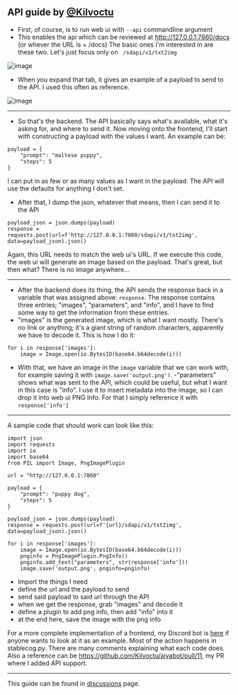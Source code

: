 ## API guide by [@Kilvoctu](https://github.com/Kilvoctu)


- First, of course, is to run web ui with `--api` commandline argument
- This enables the api which can be reviewed at http://127.0.0.1:7860/docs (or whever the URL is + /docs)
The basic ones I'm interested in are these two. Let's just focus only on ` /sdapi/v1/txt2img`

![image](https://user-images.githubusercontent.com/2993060/198171114-ed1c5edd-76ce-4c34-ad73-04e388423162.png)

- When you expand that tab, it gives an example of a payload to send to the API. I used this often as reference.

![image](https://user-images.githubusercontent.com/2993060/198171454-5b826ded-5e73-4249-9c0c-a97b32c42569.png)

------

- So that's the backend. The API basically says what's available, what it's asking for, and where to send it. Now moving onto the frontend, I'll start with constructing a payload with the values I want. An example can be:
```
payload = {
    "prompt": "maltese puppy",
    "steps": 5
}
```
I can put in as few or as many values as I want in the payload. The API will use the defaults for anything I don't set.

- After that, I dump the json, whatever that means, then I can send it to the API
```
payload_json = json.dumps(payload)
response = requests.post(url=f'http://127.0.0.1:7860/sdapi/v1/txt2img', data=payload_json).json()
```
Again, this URL needs to match the web ui's URL.
If we execute this code, the web ui will generate an image based on the payload. That's great, but then what? There is no image anywhere...

------

- After the backend does its thing, the API sends the response back in a variable that was assigned above: `response`. The response contains three entries; "images", "parameters", and "info", and I have to find some way to get the information from these entries.
- "images" is the generated image, which is what I want mostly. There's no link or anything; it's a giant string of random characters, apparently we have to decode it. This is how I do it:
```
for i in response['images']:
    image = Image.open(io.BytesIO(base64.b64decode(i)))
```
- With that, we have an image in the `image` variable that we can work with, for example saving it with `image.save('output.png')`.
-"parameters" shows what was sent to the API, which could be useful, but what I want in this case is "info". I use it to insert metadata into the image, so I can drop it into web ui PNG Info. For that I simply reference it with `response['info']`

------

A sample code that should work can look like this:
```
import json
import requests
import io
import base64
from PIL import Image, PngImagePlugin

url = "http://127.0.0.1:7860"

payload = {
    "prompt": "puppy dog",
    "steps": 5
}

payload_json = json.dumps(payload)
response = requests.post(url=f'{url}/sdapi/v1/txt2img', data=payload_json).json()

for i in response['images']:
    image = Image.open(io.BytesIO(base64.b64decode(i)))
    pnginfo = PngImagePlugin.PngInfo()
    pnginfo.add_text("parameters", str(response['info']))
    image.save('output.png', pnginfo=pnginfo)
```
- Import the things I need
- define the url and the payload to send
- send said payload to said url through the API
- when we get the response, grab "images" and decode it
- define a plugin to add png info, then add "info" into it
- at the end here, save the image with the png info

For a more complete implementation of a frontend, my Discord bot is [here](https://github.com/Kilvoctu/aiyabot) if anyone wants to look at it as an example. Most of the action happens in stablecog.py. There are many comments explaining what each code does. Also a reference can be https://github.com/Kilvoctu/aiyabot/pull/11, my PR where I added API support.


------

This guide can be found in [discussions](https://github.com/AUTOMATIC1111/stable-diffusion-webui/discussions/3734) page.